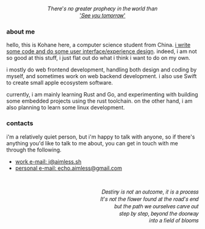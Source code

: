 <p align='center'>
  𝑇ℎ𝑒𝑟𝑒'𝑠 𝑛𝑜 𝑔𝑟𝑒𝑎𝑡𝑒𝑟 𝑝𝑟𝑜𝑝ℎ𝑒𝑐𝑦 𝑖𝑛 𝑡ℎ𝑒 𝑤𝑜𝑟𝑙𝑑 𝑡ℎ𝑎𝑛
  <br />
  <ins>'𝑆𝑒𝑒 𝑦𝑜𝑢 𝑡𝑜𝑚𝑜𝑟𝑟𝑜𝑤'</ins>
</p>

### about me

hello, this is Kohane here, a computer science student from China. <ins>i write some code and do some user interface/experience design</ins>. indeed, i am not so good at this stuff, i just flat out do what i think i want to do on my own.

i mostly do web frontend development, handling both design and coding by myself, and sometimes work on web backend development. i also use Swift to create small apple ecosystem software.

currently, i am mainly learning Rust and Go, and experimenting with building some embedded projects using the rust toolchain. on the other hand, i am also planning to learn some linux development.

### contacts

i'm a relatively quiet person, but i'm happy to talk with anyone, so if there's anything you'd like to talk to me about, you can get in touch with me through the following.

- [work e-mail: i@aimless.sh](mailto:i@aimless.sh)
- [personal e-mail: echo.aimless@gmail.com](mailto:echo.aimless@gmail.com)

<br />

<p align='end'>
  𝐷𝑒𝑠𝑡𝑖𝑛𝑦 𝑖𝑠 𝑛𝑜𝑡 𝑎𝑛 𝑜𝑢𝑡𝑐𝑜𝑚𝑒, 𝑖𝑡 𝑖𝑠 𝑎 𝑝𝑟𝑜𝑐𝑒𝑠𝑠
  <br />
  𝐼𝑡'𝑠 𝑛𝑜𝑡 𝑡ℎ𝑒 𝑓𝑙𝑜𝑤𝑒𝑟 𝑓𝑜𝑢𝑛𝑑 𝑎𝑡 𝑡ℎ𝑒 𝑟𝑜𝑎𝑑'𝑠 𝑒𝑛𝑑
  <br />
  𝑏𝑢𝑡 𝑡ℎ𝑒 𝑝𝑎𝑡ℎ 𝑤𝑒 𝑜𝑢𝑟𝑠𝑒𝑙𝑣𝑒𝑠 𝑐𝑎𝑟𝑣𝑒 𝑜𝑢𝑡
  <br />
  𝑠𝑡𝑒𝑝 𝑏𝑦 𝑠𝑡𝑒𝑝, 𝑏𝑒𝑦𝑜𝑛𝑑 𝑡ℎ𝑒 𝑑𝑜𝑜𝑟𝑤𝑎𝑦
  <br />
  𝑖𝑛𝑡𝑜 𝑎 𝑓𝑖𝑒𝑙𝑑 𝑜𝑓 𝑏𝑙𝑜𝑜𝑚𝑠
</p>
